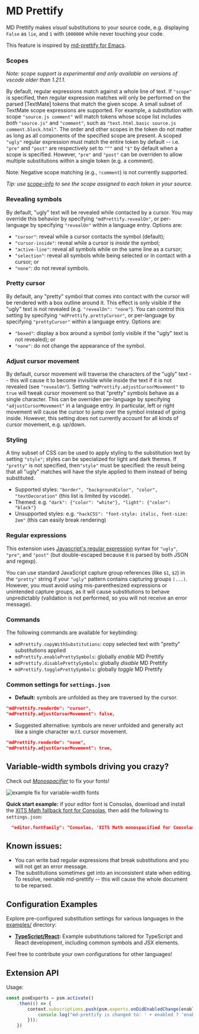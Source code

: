 # MD Prettify

MD Prettify makes *visual* substitutions to your source code, e.g. displaying `False` as `lie`, and `1` with `1000000` while never touching your code.

This feature is inspired by [md-prettify for Emacs](https://www.emacswiki.org/emacs/PrettySymbol).

### Scopes

*Note: scope support is experimental and only available on versions of vscode older than 1.21.1*.

By default, regular expressions match against a whole line of text. If `"scope"` is specified, then regular expression matches will only be performed on the parsed [TextMate] tokens that match the given scope. A small subset of TextMate scope expressions are supported. For example, a substitution with scope `"source.js comment"` will match tokens whose scope list includes *both* `"source.js"` and `"comment"`, such as `"text.html.basic source.js comment.block.html"`. The order and other scopes in the token do not matter as long as all components of the specified scope are present. A scoped `"ugly"` regular expression must match the entire token by default -- i.e. `"pre"` and `"post"` are respectively set to `"^"` and `"$"` by default when a scope is specified. However, `"pre"` and `"post"` can be overriden to allow multiple substitutions within a single token (e.g. a comment).

Note: Negative scope matching (e.g., `!comment`) is not currently supported.

*Tip: use [scope-info](https://marketplace.visualstudio.com/items?itemName=siegebell.scope-info) to see the scope assigned to each token in your source.*

### Revealing symbols

By default, "ugly" text will be revealed while contacted by a cursor. You may override this behavior by specifying `"mdPrettify.revealOn"`, or per-language by specifying `"revealOn"` within a language entry. Options are:
* `"cursor"`: reveal while a cursor contacts the symbol (default);
* `"cursor-inside"`: reveal while a cursor is *inside* the symbol;
* `"active-line"`: reveal all symbols while on the same line as a cursor;
* `"selection"`: reveal all symbols while being selected or in contact with a cursor; or
* `"none"`: do not reveal symbols.

### Pretty cursor

By default, any "pretty" symbol that comes into contact with the cursor will be rendered with a box outline around it. This effect is only visible if the "ugly" text is not revealed (e.g. `"revealOn": "none"`). You can control this setting by specifying `"mdPrettify.prettyCursor"`, or per-language by specifying `"prettyCursor"` within a language entry. Options are:
* `"boxed"`: display a box around a symbol (only visible if the "ugly" text is not revealed); or
* `"none"`: do not change the appearance of the symbol.

### Adjust cursor movement

By default, cursor movement will traverse the characters of the "ugly" text -- this will cause it to become invisible while inside the text if it is not revealed (see `"revealOn"`). Setting `"mdPrettify.adjustCursorMovement"` to `true` will tweak cursor movement so that "pretty" symbols behave as a single character. This can be overriden per-language by specifying `"adjustCursorMovement"` in a language entry. In particular, left or right movement will cause the cursor to jump over the symbol instead of going inside. However, this setting does not currently account for all kinds of cursor movement, e.g. up/down.

### Styling

A tiny subset of CSS can be used to apply styling to the substitution text by setting `"style"`; styles can be specialized for light and dark themes. If `"pretty"` is not specified, then`"style"` must be specified: the result being that all "ugly" matches will have the style applied to them instead of being substituted.

* Supported styles: `"border", "backgroundColor", "color", "textDecoration"` (this list is limited by vscode).
* Themed: e.g. `"dark": {"color": "white"}, "light": {"color": "black"}`
* Unsupported styles: e.g. `"hackCSS": "font-style: italic, font-size: 2em"` (this can easily break rendering)

### Regular expressions

This extension uses [Javascript's regular expression](https://developer.mozilla.org/en-US/docs/Web/JavaScript/Reference/Global_Objects/RegExp) syntax for `"ugly"`, `"pre"`, and `"post"` (but double-escaped because it is parsed by both JSON and regexp).

You can use standard JavaScript capture group references (like `$1`, `$2`) in the `"pretty"` string if your `"ugly"` pattern contains capturing groups `(...)`. However, you must avoid using mis-parenthesized expressions or unintended capture groups, as it will cause substitutions to behave unpredictably (validation is not performed, so you will not receive an error message).

### Commands

The following commands are available for keybinding:
* `mdPrettify.copyWithSubstitutions`: copy selected text with "pretty" substitutions applied
* `mdPrettify.enablePrettySymbols`: globally *enable* MD Prettify
* `mdPrettify.disablePrettySymbols`: globally *disable* MD Prettify
* `mdPrettify.togglePrettySymbols`: globally *toggle* MD Prettify

### Common settings for `settings.json`

* **Default:** symbols are unfolded as they are traversed by the cursor. 
```json
"mdPrettify.renderOn": "cursor",
"mdPrettify.adjustCursorMovement": false,
```
* Suggested alternative: symbols are never unfolded and generally act like a single character w.r.t. cursor movement. 
```json
"mdPrettify.renderOn": "none",
"mdPrettify.adjustCursorMovement": true,
```

## Variable-width symbols driving you crazy?

Check out [*Monospacifier*](https://github.com/cpitclaudel/monospacifier) to fix your fonts!

![example fix for variable-width fonts](https://github.com/cpitclaudel/monospacifier/blob/master/demo/symbola-loop.gif?raw=true)

**Quick start example:** if your editor font is Consolas, download and install the [XITS Math fallback font for Consolas](https://github.com/cpitclaudel/monospacifier/blob/master/fonts/XITSMath_monospacified_for_Consolas.ttf?raw=true), then add the following to `settings.json`:
```json
  "editor.fontFamily": "Consolas, 'XITS Math monospacified for Consolas', 'Courier New', monospace"
```

## Known issues:

* You can write bad regular expressions that break substitutions and you will not get an error message.
* The substitutions sometimes get into an inconsistent state when editing. To resolve, reenable md-prettify -- this will cause the whole document to be reparsed.

## Configuration Examples

Explore pre-configured substitution settings for various languages in the [examples/](./examples) directory:

*   **[TypeScript/React](./examples/typescript-react.json):** Example substitutions tailored for TypeScript and React development, including common symbols and JSX elements.

Feel free to contribute your own configurations for other languages!

## Extension API
Usage:
```typescript
const psmExports = psm.activate()
    .then(() => {
        context.subscriptions.push(psm.exports.onDidEnabledChange(enabled:boolean => {
            console.log("md-prettify is changed to: ' + enabled ? 'enabled' : 'disabled');
        }));
    })
```
